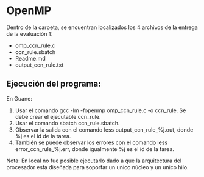 # OpenMP

Dentro de la carpeta, se encuentran localizados los 4 archivos de la entrega de la evaluación 1:

- omp_ccn_rule.c
- ccn_rule.sbatch
- Readme.md
- output_ccn_rule.txt

## Ejecución del programa:
En Guane:
1. Usar el comando gcc -lm -fopenmp omp_ccn_rule.c -o ccn_rule. Se debe crear el ejecutable ccn_rule.
2. Usar el comando sbatch ccn_rule.sbatch.
3. Observar la salida con el comando less output_ccn_rule_%j.out, donde %j es el id de la tarea.
4. También se puede observar los errores con el comando less error_ccn_rule_%j.err, donde igualmente %j es el id de la tarea.

Nota: En local no fue posible ejecutarlo dado a que la arquitectura del procesador esta diseñada para soportar un unico núcleo y un unico hilo.
